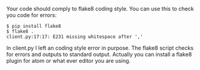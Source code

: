 

Your code should comply to flake8 coding style. You can use this to check you code for errors:

    $ pip install flake8
    $ flake8 .
    client.py:17:17: E231 missing whitespace after ','


In client.py I left an coding style error in purpose. The flake8 script checks for errors and outputs to standard output. 
Actually you can install a flake8 plugin for atom or what ever editor you are using.
